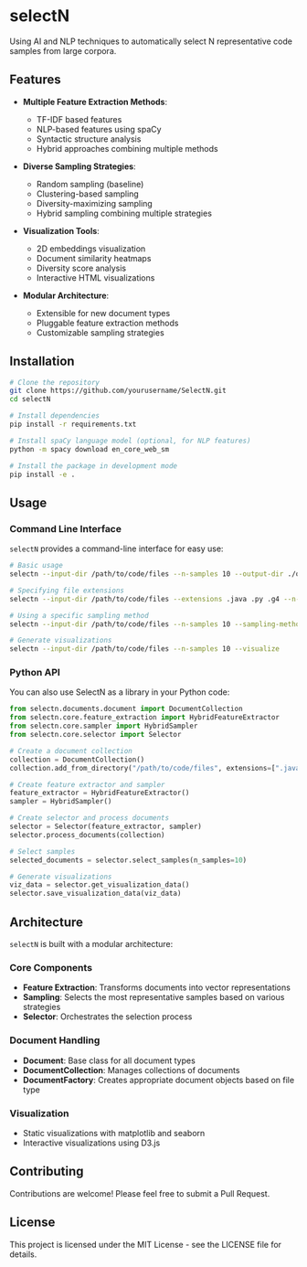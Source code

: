 # selectN

Using AI and NLP techniques to automatically select N representative code samples from large corpora.

## Features

- **Multiple Feature Extraction Methods**:
  - TF-IDF based features
  - NLP-based features using spaCy
  - Syntactic structure analysis
  - Hybrid approaches combining multiple methods

- **Diverse Sampling Strategies**:
  - Random sampling (baseline)
  - Clustering-based sampling
  - Diversity-maximizing sampling
  - Hybrid sampling combining multiple strategies

- **Visualization Tools**:
  - 2D embeddings visualization
  - Document similarity heatmaps
  - Diversity score analysis
  - Interactive HTML visualizations

- **Modular Architecture**:
  - Extensible for new document types
  - Pluggable feature extraction methods
  - Customizable sampling strategies

## Installation

```bash
# Clone the repository
git clone https://github.com/yourusername/SelectN.git
cd selectN

# Install dependencies
pip install -r requirements.txt

# Install spaCy language model (optional, for NLP features)
python -m spacy download en_core_web_sm

# Install the package in development mode
pip install -e .
```

## Usage

### Command Line Interface

`selectN` provides a command-line interface for easy use:

```bash
# Basic usage
selectn --input-dir /path/to/code/files --n-samples 10 --output-dir ./output

# Specifying file extensions
selectn --input-dir /path/to/code/files --extensions .java .py .g4 --n-samples 10

# Using a specific sampling method
selectn --input-dir /path/to/code/files --n-samples 10 --sampling-method diversity

# Generate visualizations
selectn --input-dir /path/to/code/files --n-samples 10 --visualize
```

### Python API

You can also use SelectN as a library in your Python code:

```python
from selectn.documents.document import DocumentCollection
from selectn.core.feature_extraction import HybridFeatureExtractor
from selectn.core.sampler import HybridSampler
from selectn.core.selector import Selector

# Create a document collection
collection = DocumentCollection()
collection.add_from_directory("/path/to/code/files", extensions=[".java", ".py"])

# Create feature extractor and sampler
feature_extractor = HybridFeatureExtractor()
sampler = HybridSampler()

# Create selector and process documents
selector = Selector(feature_extractor, sampler)
selector.process_documents(collection)

# Select samples
selected_documents = selector.select_samples(n_samples=10)

# Generate visualizations
viz_data = selector.get_visualization_data()
selector.save_visualization_data(viz_data)
```

## Architecture

`selectN` is built with a modular architecture:

### Core Components

- **Feature Extraction**: Transforms documents into vector representations
- **Sampling**: Selects the most representative samples based on various strategies
- **Selector**: Orchestrates the selection process

### Document Handling

- **Document**: Base class for all document types
- **DocumentCollection**: Manages collections of documents
- **DocumentFactory**: Creates appropriate document objects based on file type

### Visualization

- Static visualizations with matplotlib and seaborn
- Interactive visualizations using D3.js

## Contributing

Contributions are welcome! Please feel free to submit a Pull Request.

## License

This project is licensed under the MIT License - see the LICENSE file for details.
